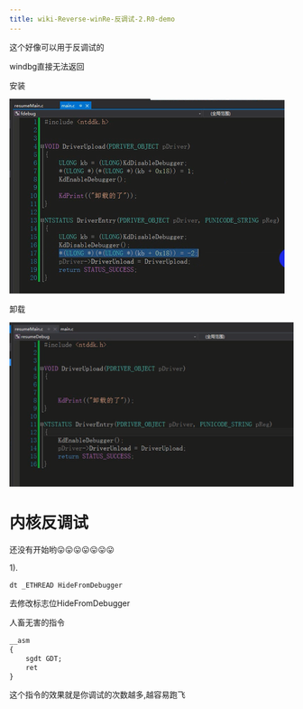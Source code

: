 ```yaml
---
title: wiki-Reverse-winRe-反调试-2.R0-demo
---
```





这个好像可以用于反调试的

windbg直接无法返回



安装

![image-20231019082131424](img/image-20231019082131424.png)

卸载

![image-20231019082258857](img/image-20231019082258857.png)



# 内核反调试

还没有开始哟😛😛😛😛😛😛😛



1).

```
dt _ETHREAD HideFromDebugger
```

去修改标志位HideFromDebugger

人畜无害的指令

```
__asm
{
    sgdt GDT;
    ret
}
```

这个指令的效果就是你调试的次数越多,越容易跑飞



